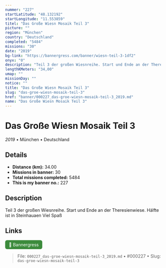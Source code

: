 ```yaml
---
nummer: "227"
startLatitude: "48.132192"
startLongitude: "11.553859"
titel: "Das Große Wiesn Mosaik Teil 3"
picture: ""
region: "München"
country: "Deutschland"
completed: "5484"
missions: "30"
date: "2019"
bg-link: "https://bannergress.com/banner/wiesn-teil-3-1df2"
onyx: "0"
description: "Teil 3 der großen Wiesnreihe. Start und Ende an der Theresienwiese. Hälfte ist in Steinhauaen Viel Spaß"
lengthKMeters: "34,00"
umap: ""
missionDay: ""
notice: ""
title: "Das Große Wiesn Mosaik Teil 3"
slug: "das-groe-wiesn-mosaik-teil-3"
href: "banner/000227_das-groe-wiesn-mosaik-teil-3_2019.md"
name: "Das Große Wiesn Mosaik Teil 3"
---
```

# Das Große Wiesn Mosaik Teil 3

*2019* • München • Deutschland





## Details
- **Distance (km):** 34.00
- **Missions in banner:** 30
- **Total missions completed:** 5484
- **This is my banner no.:** 227



## Description
Teil 3 der großen Wiesnreihe. Start und Ende an der Theresienwiese. Hälfte ist in Steinhauaen Viel Spaß



## Links
<a href="https://bannergress.com/banner/wiesn-teil-3-1df2" target="_blank" style="display:inline-block;margin-right:8px;padding:6px 12px;background:#3c8b3c;color:#fff;text-decoration:none;border-radius:6px;">🔗 Bannergress</a>



> File: `000227_das-groe-wiesn-mosaik-teil-3_2019.md` • #000227 • Slug: `das-groe-wiesn-mosaik-teil-3`
